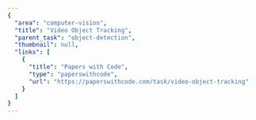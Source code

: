 ```yaml
---
{
  "area": "computer-vision",
  "title": "Video Object Tracking",
  "parent_task": "object-detection",
  "thumbnail": null,
  "links": [
    {
      "title": "Papers with Code",
      "type": "paperswithcode",
      "url": "https://paperswithcode.com/task/video-object-tracking"
    }
  ]
}
---
```


